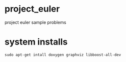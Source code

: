 # project_euler
project euler sample problems

# system installs

    sudo apt-get intall doxygen graphviz libboost-all-dev

